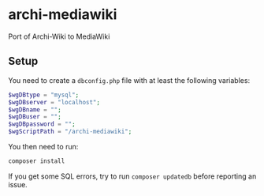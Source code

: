 # archi-mediawiki

Port of Archi-Wiki to MediaWiki

## Setup

You need to create a `dbconfig.php` file with at least the following variables:

```php
$wgDBtype = "mysql";
$wgDBserver = "localhost";
$wgDBname = "";
$wgDBuser = "";
$wgDBpassword = "";
$wgScriptPath = "/archi-mediawiki";
```

You then need to run:

```bash
composer install
```

If you get some SQL errors, try to run `composer updatedb` before reporting an issue.

